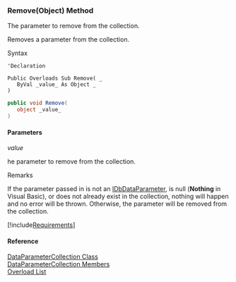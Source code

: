 ﻿### Remove(Object) Method

The parameter to remove from the collection.

Removes a parameter from the collection.

Syntax

```vbnet
'Declaration

Public Overloads Sub Remove( _
   ByVal _value_ As Object _
) 
```

```csharp
public void Remove( 
   object _value_
)
```

#### Parameters

_value_

he parameter to remove from the collection.

Remarks

If the parameter passed in is not an [IDbDataParameter](ms-help://MS.NETFrameworkSDKv1.1/cpref/html/frlrfSystemDataIDbDataParameterClassTopic.htm), is null (**Nothing** in Visual Basic), or does not already exist in the collection, nothing will happen and no error will be thrown. Otherwise, the parameter will be removed from the collection.

[!include[Requirements](../partials/requirements.md)]

#### Reference

[DataParameterCollection Class](FChoice.Common~FChoice.Common.Data.DataParameterCollection.md)  
[DataParameterCollection Members](FChoice.Common~FChoice.Common.Data.DataParameterCollection_members.md)  
[Overload List](FChoice.Common~FChoice.Common.Data.DataParameterCollection~Remove.md)